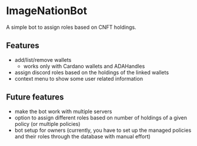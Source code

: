 # ImageNationBot

A simple bot to assign roles based on CNFT holdings.

## Features

* add/list/remove wallets
    * works only with Cardano wallets and ADAHandles
* assign discord roles based on the holdings of the linked wallets
* context menu to show some user related information

## Future features

* make the bot work with multiple servers
* option to assign different roles based on number of holdings of a given policy (or multiple policies)
* bot setup for owners (currently, you have to set up the managed policies and their roles through the database with
  manual effort)


